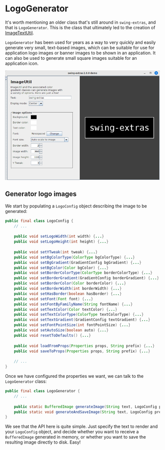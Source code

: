 # LogoGenerator

It's worth mentioning an older class that's still around in `swing-extras`, and that is `LogoGenerator`.
This is the class that ultimately led to the creation of [ImageTextUtil](ImageTextUtil.md).

`LogoGenerator` has been used for years as a way to very quickly and easily generate very small,
text-based images, which can be suitable for use for application logo images or banner images
to be shown in an application. It can also be used to generate small square images suitable for
an application icon.

![LogoGenerator](logogenerator1.png "LogoGenerator")

## Generator logo images

We start by populating a `LogoConfig` object describing the image to be generated:

```java
public final class LogoConfig {
    // ...

    public void setLogoWidth(int width) {...}
    public void setLogoHeight(int height) {...}

    public void setYTweak(int tweak) {...}
    public void setBgColorType(ColorType bgColorType) {...}
    public void setBgGradient(GradientConfig bgGradient) {...}
    public void setBgColor(Color bgColor) {...}
    public void setBorderColorType(ColorType borderColorType) {...}
    public void setBorderGradient(GradientConfig borderGradient) {...}
    public void setBorderColor(Color borderColor) {...}
    public void setBorderWidth(int borderWidth) {...}
    public void setHasBorder(boolean hasBorder) {...}
    public void setFont(Font font) {...}
    public void setFontByFamilyName(String fontName) {...}
    public void setTextColor(Color textColor) {...}
    public void setTextColorType(ColorType textColorType) {...}
    public void setTextGradient(GradientConfig textGradient) {...}
    public void setFontPointSize(int fontPointSize) {...}
    public void setAutoSize(boolean auto) {...}
    public void resetToDefaults() {...}

    public void loadFromProps(Properties props, String prefix) {...}
    public void saveToProps(Properties props, String prefix) {...}
    
    // ...
}
```

Once we have configured the properties we want, we can talk to the `LogoGenerator` class:

```java
public final class LogoGenerator {
    // ...
    
    public static BufferedImage generateImage(String text, LogoConfig preset) {...}
    public static void generateAndSaveImage(String text, LogoConfig preset, File outputFile) throws IOException {...}}
}
```

We see that the API here is quite simple. Just specify the text to render and your `LogoConfig` object,
and decide whether you want to receive a `BufferedImage` generated in memory, or whether you want to save
the resulting image directly to disk. Easy!
